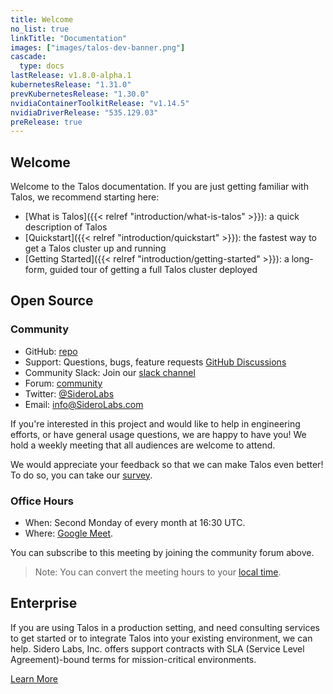 ```yaml
---
title: Welcome
no_list: true
linkTitle: "Documentation"
images: ["images/talos-dev-banner.png"]
cascade:
  type: docs
lastRelease: v1.8.0-alpha.1
kubernetesRelease: "1.31.0"
prevKubernetesRelease: "1.30.0"
nvidiaContainerToolkitRelease: "v1.14.5"
nvidiaDriverRelease: "535.129.03"
preRelease: true
---
```


## Welcome

Welcome to the Talos documentation.
If you are just getting familiar with Talos, we recommend starting here:

- [What is Talos]({{< relref "introduction/what-is-talos" >}}): a quick description of Talos
- [Quickstart]({{< relref "introduction/quickstart" >}}): the fastest way to get a Talos cluster up and running
- [Getting Started]({{< relref "introduction/getting-started" >}}): a long-form, guided tour of getting a full Talos cluster deployed

## Open Source

### Community

- GitHub: [repo](https://github.com/siderolabs/talos)
- Support: Questions, bugs, feature requests [GitHub Discussions](https://github.com/siderolabs/talos/discussions)
- Community Slack: Join our [slack channel](https://slack.dev.talos-systems.io)
- Forum: [community](https://groups.google.com/a/siderolabs.com/forum/#!forum/community)
- Twitter: [@SideroLabs](https://twitter.com/talossystems)
- Email: [info@SideroLabs.com](mailto:info@SideroLabs.com)

If you're interested in this project and would like to help in engineering efforts, or have general usage questions, we are happy to have you!
We hold a weekly meeting that all audiences are welcome to attend.

We would appreciate your feedback so that we can make Talos even better!
To do so, you can take our [survey](https://docs.google.com/forms/d/1TUna5YTYGCKot68Y9YN_CLobY6z9JzLVCq1G7DoyNjA/edit).

### Office Hours

- When: Second Monday of every month at 16:30 UTC.
- Where: [Google Meet](https://meet.google.com/ivb-kjfm-jfc).

You can subscribe to this meeting by joining the community forum above.

> Note: You can convert the meeting hours to your [local time](https://everytimezone.com/s/599e61d6).

## Enterprise

If you are using Talos in a production setting, and need consulting services to get started or to integrate Talos into your existing environment, we can help.
Sidero Labs, Inc. offers support contracts with SLA (Service Level Agreement)-bound terms for mission-critical environments.

[Learn More](https://www.siderolabs.com/support/)
